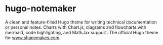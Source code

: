 # hugo-notemaker
A clean and feature-filled Hugo theme for writing technical documentation or personal notes. Charts with Chart.js, diagrams and flowcharts with mermaid, code highlighting, and MathJax support. The official Hugo theme for www.shanemakes.com.
